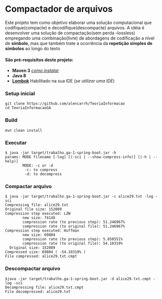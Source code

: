 # Compactador de arquivos

Este projeto tem como objetivo elaborar uma solução computacional que codifique(compacte) e decodifique(descompacte) arquivos.
A idéia é desenvolver uma solução de compactação(sem perda –lossless) empregando uma combinação(livre) de abordagens de codificação a nível de **símbolo**, mas que  também trate a ocorrência da **repetição simples de símbolos** ao longo do texto

#### São pré-requisitos deste projeto:
* **Maven 3** *[como instalar](https://www.mkyong.com/maven/how-to-install-maven-in-windows/)*
* **Java 8**
* **[Lombok](https://projectlombok.org/)** Habilitado na sua IDE (*se utilizar uma IDE*)

### Setup inicial
```
git clone https://github.com/alencarrh/TeoriaInformacao
cd TeoriaInformacaoGA
```

### Build
```
mvn clean install
```

### Executar
```
$ java -jar target/trabalho.ga-1-spring-boot.jar -h
params: MODE filename [-log] [(-sci | --show-compress-info)] [(-h | --help)]
        MODE: -c or -d
         -c: to compress
         -d: to decompress
```

### Compactar arquivo
```
$ java -jar target/trabalho.ga-1-spring-boot.jar -c alice29.txt -log -sci
Compressing file: alice29.txt
Original file size: 152089
Compression step executed: LZW
        new size: 74148
        compression rate (to previous step): 51.246967%
        compression rate (to original file): 51.246967%
Compression step executed: Huffman
        new size: 69804
        compression rate (to previous step): 5.858551%
        compression rate (to original file): 54.10319%
  Original size: 152089
Compressed size: 69804 ( -54.10319% )
File compressed: alice29.txt.cmpt
```

### Descompactar arquivo
```
$java -jar target/trabalho.ga-1-spring-boot.jar -d alice29.txt.cmpt -log -sci
Decompressing file: alice29.txt.cmpt
File decompressed: alice29.txt
```